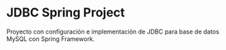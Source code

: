 # JDBC Spring Project

Proyecto con configuración e implementación de JDBC para base de datos MySQL con Spring Framework.

